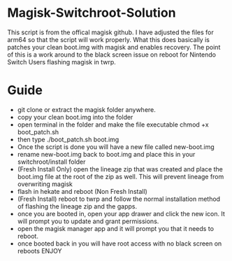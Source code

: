 # Magisk-Switchroot-Solution

This script is from the offical magisk github.  I have adjusted the files for arm64 so that the script will work properly. What this does basically is patches your clean boot.img with magisk and enables recovery.  The point of this is a work around to the black screen issue on reboot for Nintendo Switch Users flashing magisk in twrp. 

# Guide

- git clone or extract the magisk folder anywhere.
- copy your clean boot.img into the folder
- open terminal in the folder and make the file executable chmod +x boot_patch.sh 
- then type ./boot_patch.sh boot.img
- Once the script is done you will have a new file called new-boot.img
- rename new-boot.img back to boot.img and place this in your switchroot/install folder
- (Fresh Install Only) open the lineage zip that was created and place the boot.img file at the root of the zip as well.  This will prevent lineage from overwriting magisk
- flash in hekate and reboot (Non Fresh Install)
- (Fresh Install) reboot to twrp and follow the normal installation method of flashing the lineage zip and the gapps.
- once you are booted in, open your app drawer and click the new icon.  It will prompt you to update and grant permissions.
- open the magisk manager app and it will prompt you that it needs to reboot.
- once booted back in you will have root access with no black screen on reboots ENJOY
